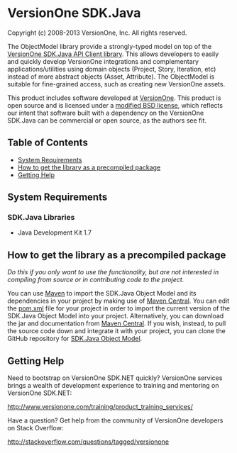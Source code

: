 # VersionOne SDK.Java
Copyright (c) 2008-2013 VersionOne, Inc.
All rights reserved.

The ObjectModel library provide a strongly-typed model on top of the [VersionOne SDK.Java API Client library](https://github.com/versionone/VersionOne.SDK.Java.APIClient). This allows developers to easily and quickly develop VersionOne integrations and complementary applications/utilities using domain objects (Project, Story, Iteration, etc) instead of more abstract objects (Asset, Attribute). The ObjectModel is suitable for fine-grained access, such as creating new VersionOne assets.

This product includes software developed at [VersionOne](http://versionone.com/). This product is open source and is licensed under a [modified BSD license](https://github.com/versionone/VersionOne.SDK.Java.ObjectModel/blob/master/LICENSE.md), which reflects our intent that software built with a dependency on the VersionOne SDK.Java can be commercial or open source, as the authors see fit.

## Table of Contents

* [System Requirements](#system-requirements)
* [How to get the library as a precompiled package](#how-to-get-the-library-as-a-precompiled-package)
* [Getting Help](#getting-help)

## System Requirements ##

### SDK.Java Libraries ###

* Java Development Kit 1.7

## How to get the library as a precompiled package

_Do this if you only want to use the functionality, but are not interested in compiling from source or in contributing code to the project._

You can use [Maven](http://maven.apache.org/) to import the SDK.Java Object Model and its dependencies in your project by making use of [Maven Central](http://search.maven.org). You can edit the [pom.xml](http://maven.apache.org/guides/introduction/introduction-to-the-pom.html) file for your project in order to import the current version of the SDK.Java Object Model into your project. Alternatively, you can download the jar and documentation from [Maven Central](http://search.maven.org/#search%7Cga%7C1%7Ca%3A%22VersionOne.SDK.Java.ObjectModel%22). If you wish, instead, to pull the source code down and integrate it with your project, you can clone the GitHub repository for [SDK.Java Object Model](https://github.com/versionone/VersionOne.SDK.Java.ObjectModel).

## Getting Help

Need to bootstrap on VersionOne SDK.NET quickly? VersionOne services brings a wealth of development experience to training and mentoring on VersionOne SDK.NET:

http://www.versionone.com/training/product_training_services/

Have a question? Get help from the community of VersionOne developers on Stack Overflow:

http://stackoverflow.com/questions/tagged/versionone
